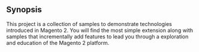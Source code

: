 ## Synopsis

This project is a collection of samples to demonstrate technologies introduced in Magento 2.  You will find the most simple extension along with samples that incrementally add features to lead you through a exploration and education of the Magento 2 platform.


